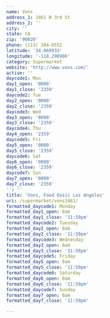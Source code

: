 ```yaml
---
name: Vons
address_1: 3461 W 3rd St
address_2: ''
city: ''
state: CA
zip: '90020'
phone: (213) 384-6552
latitude: '34.069933'
longitude: '-118.290906'
category: Supermarket
website: 'http://www.vons.com/'
active: ''
daycode1: Mon
day1_open: '0000'
day1_close: '2359'
daycode2: Tue
day2_open: '0000'
day2_close: '2359'
daycode3: Wed
day3_open: '0000'
day3_close: '2359'
daycode4: Thu
day4_open: '2359'
daycode5: Fri
day5_open: '0000'
day5_close: '2359'
daycode6: Sat
day6_open: '0000'
day6_close: '2359'
daycode7: Sun
day7_open: '0000'
day7_close: '2359'
'': ''
title: 'Vons, Food Oasis Los Angeles'
uri: /supermarket/vons3461/
formatted_daycode1: Monday
formatted_day1_open: 0am
formatted_day1_close: '11:59pm'
formatted_daycode2: Tuesday
formatted_day2_open: 0am
formatted_day2_close: '11:59pm'
formatted_daycode3: Wednesday
formatted_day3_open: 0am
formatted_day3_close: '11:59pm'
formatted_daycode5: Friday
formatted_day5_open: 0am
formatted_day5_close: '11:59pm'
formatted_daycode6: Saturday
formatted_day6_open: 0am
formatted_day6_close: '11:59pm'
formatted_daycode7: Sunday
formatted_day7_open: 0am
formatted_day7_close: '11:59pm'

---
```

